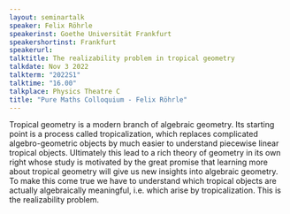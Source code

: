 ```yaml
---
layout: seminartalk
speaker: Felix Röhrle
speakerinst: Goethe Universität Frankfurt
speakershortinst: Frankfurt
speakerurl: 
talktitle: The realizability problem in tropical geometry
talkdate: Nov 3 2022
talkterm: "2022S1"
talktime: "16.00"
talkplace: Physics Theatre C
title: "Pure Maths Colloquium - Felix Röhrle"
---
```


 Tropical geometry is a modern branch of algebraic geometry. Its starting point is a process called tropicalization, which replaces complicated algebro-geometric objects by much easier to understand piecewise linear tropical objects. Ultimately this lead to a rich theory of geometry in its own right whose study is motivated by the great promise that learning more about tropical geometry will give us new insights into algebraic geometry. To make this come true we have to understand which tropical objects are actually algebraically meaningful, i.e. which arise by tropicalization. This is the realizability problem.